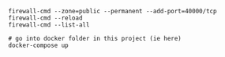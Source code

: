 


    firewall-cmd --zone=public --permanent --add-port=40000/tcp
    firewall-cmd --reload
    firewall-cmd --list-all

    # go into docker folder in this project (ie here)
    docker-compose up
    